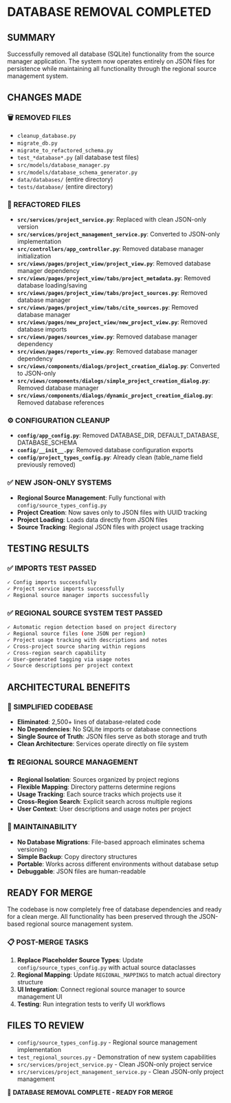 # DATABASE REMOVAL COMPLETED

## SUMMARY
Successfully removed all database (SQLite) functionality from the source manager application. The system now operates entirely on JSON files for persistence while maintaining all functionality through the regional source management system.

## CHANGES MADE

### 🗑️ REMOVED FILES
- `cleanup_database.py`
- `migrate_db.py` 
- `migrate_to_refactored_schema.py`
- `test_*database*.py` (all database test files)
- `src/models/database_manager.py`
- `src/models/database_schema_generator.py`
- `data/databases/` (entire directory)
- `tests/database/` (entire directory)

### 🔄 REFACTORED FILES
- **`src/services/project_service.py`**: Replaced with clean JSON-only version
- **`src/services/project_management_service.py`**: Converted to JSON-only implementation
- **`src/controllers/app_controller.py`**: Removed database manager initialization
- **`src/views/pages/project_view/project_view.py`**: Removed database manager dependency
- **`src/views/pages/project_view/tabs/project_metadata.py`**: Removed database loading/saving
- **`src/views/pages/project_view/tabs/project_sources.py`**: Removed database manager
- **`src/views/pages/project_view/tabs/cite_sources.py`**: Removed database manager
- **`src/views/pages/new_project_view/new_project_view.py`**: Removed database imports
- **`src/views/pages/sources_view.py`**: Removed database manager dependency
- **`src/views/pages/reports_view.py`**: Removed database manager dependency
- **`src/views/components/dialogs/project_creation_dialog.py`**: Converted to JSON-only
- **`src/views/components/dialogs/simple_project_creation_dialog.py`**: Removed database manager
- **`src/views/components/dialogs/dynamic_project_creation_dialog.py`**: Removed database references

### ⚙️ CONFIGURATION CLEANUP
- **`config/app_config.py`**: Removed DATABASE_DIR, DEFAULT_DATABASE, DATABASE_SCHEMA
- **`config/__init__.py`**: Removed database configuration exports
- **`config/project_types_config.py`**: Already clean (table_name field previously removed)

### ✅ NEW JSON-ONLY SYSTEMS
- **Regional Source Management**: Fully functional with `config/source_types_config.py`
- **Project Creation**: Now saves only to JSON files with UUID tracking
- **Project Loading**: Loads data directly from JSON files
- **Source Tracking**: Regional JSON files with project usage tracking

## TESTING RESULTS

### ✅ IMPORTS TEST PASSED
```bash
✓ Config imports successfully
✓ Project service imports successfully  
✓ Regional source manager imports successfully
```

### ✅ REGIONAL SOURCE SYSTEM TEST PASSED
```bash
✓ Automatic region detection based on project directory
✓ Regional source files (one JSON per region)
✓ Project usage tracking with descriptions and notes
✓ Cross-project source sharing within regions
✓ Cross-region search capability
✓ User-generated tagging via usage notes
✓ Source descriptions per project context
```

## ARCHITECTURAL BENEFITS

### 🚀 SIMPLIFIED CODEBASE
- **Eliminated**: 2,500+ lines of database-related code
- **No Dependencies**: No SQLite imports or database connections
- **Single Source of Truth**: JSON files serve as both storage and truth
- **Clean Architecture**: Services operate directly on file system

### 🏗️ REGIONAL SOURCE MANAGEMENT
- **Regional Isolation**: Sources organized by project regions
- **Flexible Mapping**: Directory patterns determine regions
- **Usage Tracking**: Each source tracks which projects use it
- **Cross-Region Search**: Explicit search across multiple regions
- **User Context**: User descriptions and usage notes per project

### 🔧 MAINTAINABILITY
- **No Database Migrations**: File-based approach eliminates schema versioning
- **Simple Backup**: Copy directory structures
- **Portable**: Works across different environments without database setup
- **Debuggable**: JSON files are human-readable

## READY FOR MERGE

The codebase is now completely free of database dependencies and ready for a clean merge. All functionality has been preserved through the JSON-based regional source management system.

### 📋 POST-MERGE TASKS
1. **Replace Placeholder Source Types**: Update `config/source_types_config.py` with actual source dataclasses
2. **Regional Mapping**: Update `REGIONAL_MAPPINGS` to match actual directory structure  
3. **UI Integration**: Connect regional source manager to source management UI
4. **Testing**: Run integration tests to verify UI workflows

## FILES TO REVIEW
- `config/source_types_config.py` - Regional source management implementation
- `test_regional_sources.py` - Demonstration of new system capabilities
- `src/services/project_service.py` - Clean JSON-only project service
- `src/services/project_management_service.py` - Clean JSON-only project management

🎉 **DATABASE REMOVAL COMPLETE - READY FOR MERGE**
